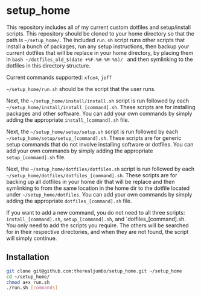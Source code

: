 setup_home
==========
This repository includes all of my current custom dotfiles and setup/install
scripts. This repository should be cloned to your home directory so that the
path is `~/setup_home/`. The included `run.sh` script runs other scripts that
install a bunch of packages, run any setup instructions, then backup your 
current dotfiles that will be replace in your home directory, by placing them in 
```bash ~/dotfiles_old_$(date +%F-%H-%M-%S)/ ```
and then symlinking to the dotfiles in this directory structure. 

Current commands supported:
`xfce4`, `jeff`

`~/setup_home/run.sh` should be the script that the user runs.

Next, the `~/setup_home/install/install.sh` script is run followed by each 
`~/setup_home/install/install_[command].sh`. These scripts are for installing 
packages and other software. You can add your own commands by simply adding the 
appropriate `install_[command].sh` file.

Next, the `~/setup_home/setup/setup.sh` script is run followed by each
`~/setup_home/setup/setup_[command].sh`. These scripts are for generic setup 
commands that do not involve installing software or dotfiles. You can add your 
own commands by simply adding the appropriate `setup_[command].sh` file. 

Next, the `~/setup_home/dotfiles/dotfiles.sh` script is run followed by each
`~/setup_home/dotfiles/dotfiles_[command].sh`. These scripts are for backing up 
all dotfiles in your home dir that will be replace and then symlinking to from
the same location in the home dir to the dotfile located under 
`~/setup_home/dotfiles`. You can add your own commands by simply adding the 
appropriate `dotfiles_[command].sh` file.

If you want to add a new command, you do not need to all three scripts:
`install_[command].sh`, `setup_[command].sh`, and `dotfiles_[command].sh. You
only need to add the scripts you require. The others will be searched for in
their respective directories, and when they are not found, the script will
simply continue.

Installation
------------

``` bash
git clone git@github.com:therealjumbo/setup_home.git ~/setup_home
cd ~/setup_home/
chmod a+x run.sh
./run.sh [commands]
```
